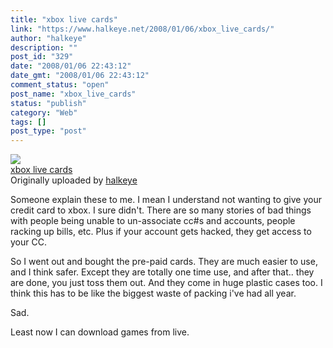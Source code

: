 ```yaml
---
title: "xbox live cards"
link: "https://www.halkeye.net/2008/01/06/xbox_live_cards/"
author: "halkeye"
description: ""
post_id: "329"
date: "2008/01/06 22:43:12"
date_gmt: "2008/01/06 22:43:12"
comment_status: "open"
post_name: "xbox_live_cards"
status: "publish"
category: "Web"
tags: []
post_type: "post"
---
```


![](http://farm3.static.flickr.com/2033/2174698014_d91ee27a1f_m.jpg)   
[xbox live cards](http://www.flickr.com/photos/halkeye/2174698014/)   
Originally uploaded by [halkeye](http://www.flickr.com/people/halkeye/)

Someone explain these to me. I mean I understand not wanting to give your credit card to xbox. I sure didn't. There are so many stories of bad things with people being unable to un-associate cc#s and accounts, people racking up bills, etc. Plus if your account gets hacked, they get access to your CC.  
  
So I went out and bought the pre-paid cards. They are much easier to use, and I think safer. Except they are totally one time use, and after that.. they are done, you just toss them out. And they come in huge plastic cases too. I think this has to be like the biggest waste of packing i've had all year.  
  
Sad.  
  
Least now I can download games from live.